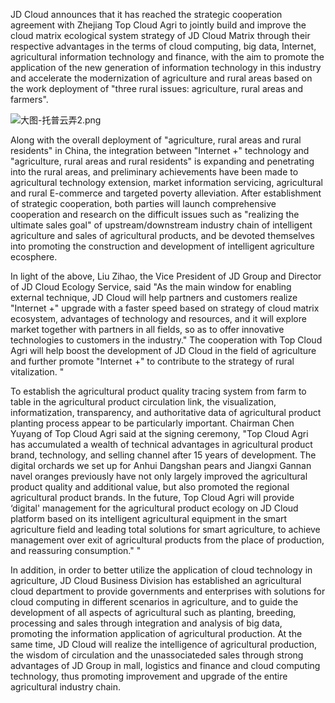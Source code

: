 JD Cloud announces that it has reached the strategic cooperation agreement with Zhejiang Top Cloud Agri to jointly build and improve the cloud matrix ecological system strategy of JD Cloud Matrix through their respective advantages in the terms of cloud computing, big data, Internet, agricultural information technology and finance, with the aim to promote the application of the new generation of information technology in this industry and accelerate the modernization of agriculture and rural areas based on the work deployment of "three rural issues: agriculture, rural areas and farmers".

![大图-托普云弄2.png]()

Along with the overall deployment of "agriculture, rural areas and rural residents" in China, the integration between "Internet +" technology and "agriculture, rural areas and rural residents" is expanding and penetrating into the rural areas, and preliminary achievements have been made to agricultural technology extension, market information servicing, agricultural and rural E-commerce and targeted poverty alleviation. After establishment of strategic cooperation, both parties will launch comprehensive cooperation and research on the difficult issues such as "realizing the ultimate sales goal" of upstream/downstream industry chain of intelligent agriculture and sales of agricultural products, and be devoted themselves into promoting the construction and development of intelligent agriculture ecosphere.

In light of the above, Liu Zihao, the Vice President of JD Group and Director of JD Cloud Ecology Service, said "As the main window for enabling external technique, JD Cloud will help partners and customers realize "Internet +" upgrade with a faster speed based on strategy of cloud matrix ecosystem, advantages of technology and resources, and it will explore market together with partners in all fields, so as to offer innovative technologies to customers in the industry." The cooperation with Top Cloud Agri will help boost the development of JD Cloud in the field of agriculture and further promote "Internet +" to contribute to the strategy of rural vitalization. "

To establish the agricultural product quality tracing system from farm to table in the agricultural product circulation link, the visualization, informatization, transparency, and authoritative data of agricultural product planting process appear to be particularly important. Chairman Chen Yuyang of Top Cloud Agri said at the signing ceremony, "Top Cloud Agri has accumulated a wealth of technical advantages in agricultural product brand, technology, and selling channel after 15 years of development. The digital orchards we set up for Anhui Dangshan pears and Jiangxi Gannan navel oranges previously have not only largely improved the agricultural product quality and additional value, but also promoted the regional agricultural product brands. In the future, Top Cloud Agri will provide ‘digital' management for the agricultural product ecology on JD Cloud platform based on its intelligent agricultural equipment in the smart agriculture field and leading total solutions for smart agriculture, to achieve management over exit of agricultural products from the place of production, and reassuring consumption." "

In addition, in order to better utilize the application of cloud technology in agriculture, JD Cloud Business Division has established an agricultural cloud department to provide governments and enterprises with solutions for cloud computing in different scenarios in agriculture, and to guide the development of all aspects of agricultural such as planting, breeding, processing and sales through integration and analysis of big data, promoting the information application of agricultural production. At the same time, JD Cloud will realize the intelligence of agricultural production, the wisdom of circulation and the unassociateded sales through strong advantages of JD Group in mall, logistics and finance and cloud computing technology, thus promoting improvement and upgrade of the entire agricultural industry chain.
